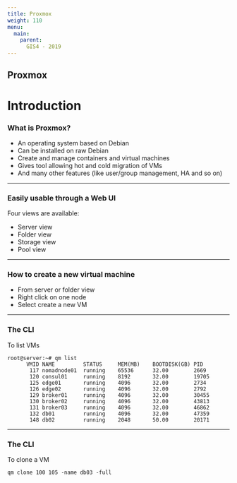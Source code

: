 ```yaml
---
title: Proxmox
weight: 110
menu:
  main:
    parent:
      GIS4 - 2019
---
```


Proxmox
---

Introduction
===

### What is Proxmox?

* An operating system based on Debian
* Can be installed on raw Debian
* Create and manage containers and virtual machines
* Gives tool allowing hot and cold migration of VMs
* And many other features (like user/group management, HA and so on)

---

### Easily usable through a Web UI

Four views are available:

* Server view
* Folder view 
* Storage view
* Pool view

---

### How to create a new virtual machine

* From server or folder view
* Right click on one node
* Select create a new VM

---

### The CLI

To list VMs

```
root@server:~# qm list
      VMID NAME         STATUS     MEM(MB)    BOOTDISK(GB) PID
       117 nomadnode01  running    65536      32.00        2669
       120 consul01     running    8192       32.00        19705
       125 edge01       running    4096       32.00        2734
       126 edge02       running    4096       32.00        2792
       129 broker01     running    4096       32.00        30455
       130 broker02     running    4096       32.00        43813
       131 broker03     running    4096       32.00        46862
       132 db01         running    4096       32.00        47359
       148 db02         running    2048       50.00        20171
```

---

### The CLI

To clone a VM

```
qm clone 100 105 -name db03 -full
```
